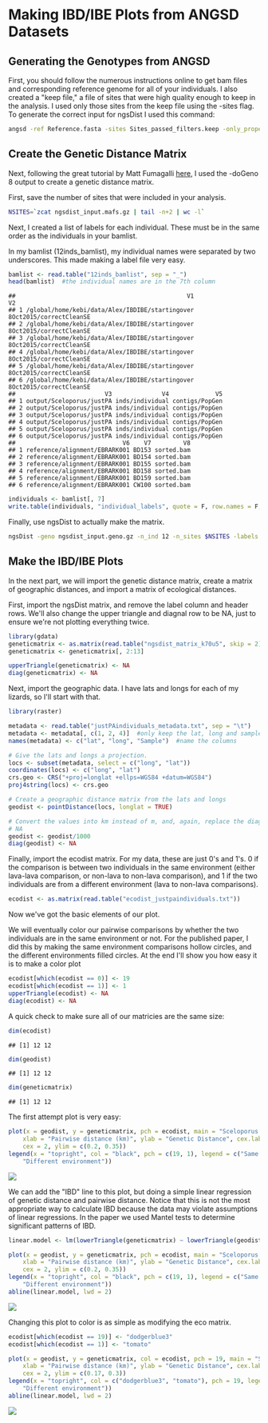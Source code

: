 Making IBD/IBE Plots from ANGSD Datasets
================

Generating the Genotypes from ANGSD
-----------------------------------

First, you should follow the numerous instructions online to get bam files and corresponding reference genome for all of your individuals. I also created a "keep file," a file of sites that were high quality enough to keep in the analysis. I used only those sites from the keep file using the -sites flag. To generate the correct input for ngsDist I used this command:

``` bash
angsd -ref Reference.fasta -sites Sites_passed_filters.keep -only_proper_pairs 1 -doCounts 1 -doMaf 1 -doMajorMinor 1 -SNP_pval 1e-6 -doPost 1 -doGeno 8 -gl 1 -bam 12inds_bamlist -out ngsdist_input 
```

Create the Genetic Distance Matrix
----------------------------------

Next, following the great tutorial by Matt Fumagalli [here](https://github.com/mfumagalli/ngsTools/blob/master/TUTORIAL.md), I used the -doGeno 8 output to create a genetic distance matrix.

First, save the number of sites that were included in your analysis.

``` bash
NSITES=`zcat ngsdist_input.mafs.gz | tail -n+2 | wc -l`
```

Next, I created a list of labels for each individual. These must be in the same order as the individuals in your bamlist.

In my bamlist (12inds\_bamlist), my individual names were separated by two underscores. This made making a label file very easy.

``` r
bamlist <- read.table("12inds_bamlist", sep = "_")
head(bamlist)  #the individual names are in the 7th column
```

    ##                                                V1                      V2
    ## 1 /global/home/kebi/data/Alex/IBDIBE/startingover 8Oct2015/correctCleanSE
    ## 2 /global/home/kebi/data/Alex/IBDIBE/startingover 8Oct2015/correctCleanSE
    ## 3 /global/home/kebi/data/Alex/IBDIBE/startingover 8Oct2015/correctCleanSE
    ## 4 /global/home/kebi/data/Alex/IBDIBE/startingover 8Oct2015/correctCleanSE
    ## 5 /global/home/kebi/data/Alex/IBDIBE/startingover 8Oct2015/correctCleanSE
    ## 6 /global/home/kebi/data/Alex/IBDIBE/startingover 8Oct2015/correctCleanSE
    ##                         V3              V4             V5
    ## 1 output/Sceloporus/justPA inds/individual contigs/PopGen
    ## 2 output/Sceloporus/justPA inds/individual contigs/PopGen
    ## 3 output/Sceloporus/justPA inds/individual contigs/PopGen
    ## 4 output/Sceloporus/justPA inds/individual contigs/PopGen
    ## 5 output/Sceloporus/justPA inds/individual contigs/PopGen
    ## 6 output/Sceloporus/justPA inds/individual contigs/PopGen
    ##                              V6    V7         V8
    ## 1 reference/alignment/EBRARK001 BD153 sorted.bam
    ## 2 reference/alignment/EBRARK001 BD154 sorted.bam
    ## 3 reference/alignment/EBRARK001 BD155 sorted.bam
    ## 4 reference/alignment/EBRARK001 BD158 sorted.bam
    ## 5 reference/alignment/EBRARK001 BD159 sorted.bam
    ## 6 reference/alignment/EBRARK001 CW100 sorted.bam

``` r
individuals <- bamlist[, 7]
write.table(individuals, "individual_labels", quote = F, row.names = F, col.names = F)
```

Finally, use ngsDist to actually make the matrix.

``` bash
ngsDist -geno ngsdist_input.geno.gz -n_ind 12 -n_sites $NSITES -labels individual_labels -o 12inds_ngs_dist_matrix
```

Make the IBD/IBE Plots
----------------------

In the next part, we will import the genetic distance matrix, create a matrix of geographic distances, and import a matrix of ecological distances.

First, import the ngsDist matrix, and remove the label column and header rows. We'll also change the upper triangle and diagnal row to be NA, just to ensure we're not plotting everything twice.

``` r
library(gdata)
geneticmatrix <- as.matrix(read.table("ngsdist_matrix_k70u5", skip = 2))
geneticmatrix <- geneticmatrix[, 2:13]

upperTriangle(geneticmatrix) <- NA
diag(geneticmatrix) <- NA
```

Next, import the geographic data. I have lats and longs for each of my lizards, so I'll start with that.

``` r
library(raster)

metadata <- read.table("justPAindividuals_metadata.txt", sep = "\t")
metadata <- metadata[, c(1, 2, 4)]  #only keep the lat, long and sample columns
names(metadata) <- c("lat", "long", "Sample")  #name the columns

# Give the lats and longs a projection.
locs <- subset(metadata, select = c("long", "lat"))
coordinates(locs) <- c("long", "lat")
crs.geo <- CRS("+proj=longlat +ellps=WGS84 +datum=WGS84")
proj4string(locs) <- crs.geo

# Create a geographic distance matrix from the lats and longs
geodist <- pointDistance(locs, longlat = TRUE)

# Convert the values into km instead of m, and, again, replace the diagnal with
# NA
geodist <- geodist/1000
diag(geodist) <- NA
```

Finally, import the ecodist matrix. For my data, these are just 0's and 1's. 0 if the comparison is between two individuals in the same environment (either lava-lava comparison, or non-lava to non-lava comparison), and 1 if the two individuals are from a different environment (lava to non-lava comparisons).

``` r
ecodist <- as.matrix(read.table("ecodist_justpaindividuals.txt"))
```

Now we've got the basic elements of our plot.

We will eventually color our pairwise comparisons by whether the two individuals are in the same environment or not. For the published paper, I did this by making the same environment comparisons hollow circles, and the different environments filled circles. At the end I'll show you how easy it is to make a color plot

``` r
ecodist[which(ecodist == 0)] <- 19
ecodist[which(ecodist == 1)] <- 1
upperTriangle(ecodist) <- NA
diag(ecodist) <- NA
```

A quick check to make sure all of our matricies are the same size:

``` r
dim(ecodist)
```

    ## [1] 12 12

``` r
dim(geodist)
```

    ## [1] 12 12

``` r
dim(geneticmatrix)
```

    ## [1] 12 12

The first attempt plot is very easy:

``` r
plot(x = geodist, y = geneticmatrix, pch = ecodist, main = "Sceloporus cowlesi", 
    xlab = "Pairwise distance (km)", ylab = "Genetic Distance", cex.lab = 1.5, cex.axis = 1.5, 
    cex = 2, ylim = c(0.2, 0.35))
legend(x = "topright", col = "black", pch = c(19, 1), legend = c("Same environment", 
    "Different environment"))
```

![](data/unnamed-chunk-11-1.png)

We can add the "IBD" line to this plot, but doing a simple linear regression of genetic distance and pairwise distance. Notice that this is not the most appropriate way to calculate IBD because the data may violate assumptions of linear regressions. In the paper we used Mantel tests to determine significant patterns of IBD.

``` r
linear.model <- lm(lowerTriangle(geneticmatrix) ~ lowerTriangle(geodist))

plot(x = geodist, y = geneticmatrix, pch = ecodist, main = "Sceloporus cowlesi", 
    xlab = "Pairwise distance (km)", ylab = "Genetic Distance", cex.lab = 1.5, cex.axis = 1.5, 
    cex = 2, ylim = c(0.2, 0.35))
legend(x = "topright", col = "black", pch = c(19, 1), legend = c("Same environment", 
    "Different environment"))
abline(linear.model, lwd = 2)
```

![](data/unnamed-chunk-12-1.png)

Changing this plot to color is as simple as modifying the eco matrix.

``` r
ecodist[which(ecodist == 19)] <- "dodgerblue3"
ecodist[which(ecodist == 1)] <- "tomato"

plot(x = geodist, y = geneticmatrix, col = ecodist, pch = 19, main = "Sceloporus cowlesi", 
    xlab = "Pairwise distance (km)", ylab = "Genetic Distance", cex.lab = 1.5, cex.axis = 1.5, 
    cex = 2, ylim = c(0.17, 0.3))
legend(x = "topright", col = c("dodgerblue3", "tomato"), pch = 19, legend = c("Same environment", 
    "Different environment"))
abline(linear.model, lwd = 2)
```

![](data/unnamed-chunk-13-1.png)
